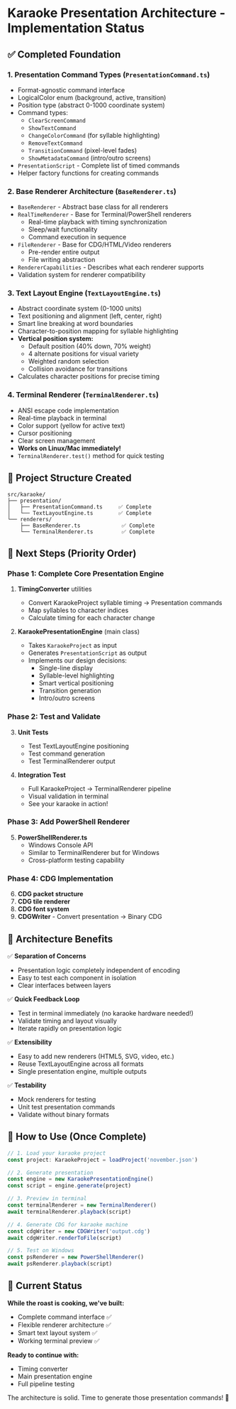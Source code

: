 # Karaoke Presentation Architecture - Implementation Status

## ✅ Completed Foundation

### 1. **Presentation Command Types** (`PresentationCommand.ts`)
- Format-agnostic command interface
- LogicalColor enum (background, active, transition)
- Position type (abstract 0-1000 coordinate system)
- Command types:
  - `ClearScreenCommand`
  - `ShowTextCommand`
  - `ChangeColorCommand` (for syllable highlighting)
  - `RemoveTextCommand`
  - `TransitionCommand` (pixel-level fades)
  - `ShowMetadataCommand` (intro/outro screens)
- `PresentationScript` - Complete list of timed commands
- Helper factory functions for creating commands

### 2. **Base Renderer Architecture** (`BaseRenderer.ts`)
- `BaseRenderer` - Abstract base class for all renderers
- `RealTimeRenderer` - Base for Terminal/PowerShell renderers
  - Real-time playback with timing synchronization
  - Sleep/wait functionality
  - Command execution in sequence
- `FileRenderer` - Base for CDG/HTML/Video renderers
  - Pre-render entire output
  - File writing abstraction
- `RendererCapabilities` - Describes what each renderer supports
- Validation system for renderer compatibility

### 3. **Text Layout Engine** (`TextLayoutEngine.ts`)
- Abstract coordinate system (0-1000 units)
- Text positioning and alignment (left, center, right)
- Smart line breaking at word boundaries
- Character-to-position mapping for syllable highlighting
- **Vertical position system:**
  - Default position (40% down, 70% weight)
  - 4 alternate positions for visual variety
  - Weighted random selection
  - Collision avoidance for transitions
- Calculates character positions for precise timing

### 4. **Terminal Renderer** (`TerminalRenderer.ts`)
- ANSI escape code implementation
- Real-time playback in terminal
- Color support (yellow for active text)
- Cursor positioning
- Clear screen management
- **Works on Linux/Mac immediately!**
- `TerminalRenderer.test()` method for quick testing

## 📁 Project Structure Created

```
src/karaoke/
├── presentation/
│   ├── PresentationCommand.ts     ✅ Complete
│   └── TextLayoutEngine.ts        ✅ Complete
└── renderers/
    ├── BaseRenderer.ts             ✅ Complete
    └── TerminalRenderer.ts         ✅ Complete
```

## 🎯 Next Steps (Priority Order)

### Phase 1: Complete Core Presentation Engine
1. **TimingConverter** utilities
   - Convert KaraokeProject syllable timing → Presentation commands
   - Map syllables to character indices
   - Calculate timing for each character change

2. **KaraokePresentationEngine** (main class)
   - Takes `KaraokeProject` as input
   - Generates `PresentationScript` as output
   - Implements our design decisions:
     - Single-line display
     - Syllable-level highlighting
     - Smart vertical positioning
     - Transition generation
     - Intro/outro screens

### Phase 2: Test and Validate
3. **Unit Tests**
   - Test TextLayoutEngine positioning
   - Test command generation
   - Test TerminalRenderer output

4. **Integration Test**
   - Full KaraokeProject → TerminalRenderer pipeline
   - Visual validation in terminal
   - See your karaoke in action!

### Phase 3: Add PowerShell Renderer
5. **PowerShellRenderer.ts**
   - Windows Console API
   - Similar to TerminalRenderer but for Windows
   - Cross-platform testing capability

### Phase 4: CDG Implementation
6. **CDG packet structure**
7. **CDG tile renderer**
8. **CDG font system**
9. **CDGWriter** - Convert presentation → Binary CDG

## 🎨 Architecture Benefits

✅ **Separation of Concerns**
- Presentation logic completely independent of encoding
- Easy to test each component in isolation
- Clear interfaces between layers

✅ **Quick Feedback Loop**
- Test in terminal immediately (no karaoke hardware needed!)
- Validate timing and layout visually
- Iterate rapidly on presentation logic

✅ **Extensibility**
- Easy to add new renderers (HTML5, SVG, video, etc.)
- Reuse TextLayoutEngine across all formats
- Single presentation engine, multiple outputs

✅ **Testability**
- Mock renderers for testing
- Unit test presentation commands
- Validate without binary formats

## 🚀 How to Use (Once Complete)

```typescript
// 1. Load your karaoke project
const project: KaraokeProject = loadProject('november.json')

// 2. Generate presentation
const engine = new KaraokePresentationEngine()
const script = engine.generate(project)

// 3. Preview in terminal
const terminalRenderer = new TerminalRenderer()
await terminalRenderer.playback(script)

// 4. Generate CDG for karaoke machine
const cdgWriter = new CDGWriter('output.cdg')
await cdgWriter.renderToFile(script)

// 5. Test on Windows
const psRenderer = new PowerShellRenderer()
await psRenderer.playback(script)
```

## 🍖 Current Status

**While the roast is cooking, we've built:**
- Complete command interface ✅
- Flexible renderer architecture ✅
- Smart text layout system ✅
- Working terminal preview ✅

**Ready to continue with:**
- Timing converter
- Main presentation engine
- Full pipeline testing

The architecture is solid. Time to generate those presentation commands! 🎯
